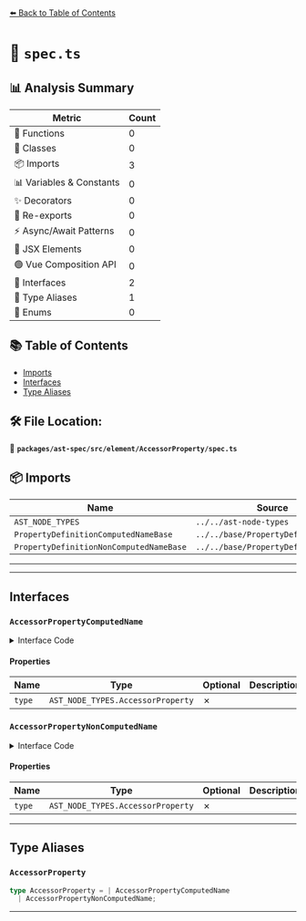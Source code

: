 [⬅️ Back to Table of Contents](../../../../../index.md)

# 📄 `spec.ts`

## 📊 Analysis Summary

| Metric | Count |
|--------|-------|
| 🔧 Functions | 0 |
| 🧱 Classes | 0 |
| 📦 Imports | 3 |
| 📊 Variables & Constants | 0 |
| ✨ Decorators | 0 |
| 🔄 Re-exports | 0 |
| ⚡ Async/Await Patterns | 0 |
| 💠 JSX Elements | 0 |
| 🟢 Vue Composition API | 0 |
| 📐 Interfaces | 2 |
| 📑 Type Aliases | 1 |
| 🎯 Enums | 0 |

## 📚 Table of Contents

- [Imports](#imports)
- [Interfaces](#interfaces)
- [Type Aliases](#type-aliases)

## 🛠️ File Location:
📂 **`packages/ast-spec/src/element/AccessorProperty/spec.ts`**

## 📦 Imports

| Name | Source |
|------|--------|
| `AST_NODE_TYPES` | `../../ast-node-types` |
| `PropertyDefinitionComputedNameBase` | `../../base/PropertyDefinitionBase` |
| `PropertyDefinitionNonComputedNameBase` | `../../base/PropertyDefinitionBase` |


---


---

## Interfaces

### `AccessorPropertyComputedName`

<details><summary>Interface Code</summary>

```ts
export interface AccessorPropertyComputedName
  extends PropertyDefinitionComputedNameBase {
  type: AST_NODE_TYPES.AccessorProperty;
}
```
</details>

#### Properties

| Name | Type | Optional | Description |
|------|------|----------|-------------|
| `type` | `AST_NODE_TYPES.AccessorProperty` | ✗ |  |

### `AccessorPropertyNonComputedName`

<details><summary>Interface Code</summary>

```ts
export interface AccessorPropertyNonComputedName
  extends PropertyDefinitionNonComputedNameBase {
  type: AST_NODE_TYPES.AccessorProperty;
}
```
</details>

#### Properties

| Name | Type | Optional | Description |
|------|------|----------|-------------|
| `type` | `AST_NODE_TYPES.AccessorProperty` | ✗ |  |


---

## Type Aliases

### `AccessorProperty`

```ts
type AccessorProperty = | AccessorPropertyComputedName
  | AccessorPropertyNonComputedName;
```


---